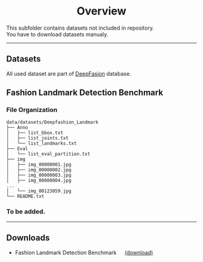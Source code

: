 <center>

Overview
====

</center>

This subfolder contains datasets  not included in repository. <br>
You have to download datasets manualy.

---

Datasets
----

All used dataset are part of [DeepFasion](http://mmlab.ie.cuhk.edu.hk/projects/DeepFashion.html) database.


Fashion Landmark Detection Benchmark
---
### File Organization
```
data/datasets/Deepfashion_Landmark
├── Anno
│   ├── list_bbox.txt
│   ├── list_joints.txt
│   └── list_landmarks.txt
├── Eval
│   └── list_eval_partition.txt
├── img
│   ├── img_00000001.jpg
│   ├── img_00000002.jpg
│   ├── img_00000003.jpg
│   ├── img_00000004.jpg
...
│   └── img_00123059.jpg
└── README.txt
```



### To be added. 

--- 

Downloads
----
- Fashion Landmark Detection Benchmark &emsp; [(download)](https://drive.google.com/drive/folders/0B7EVK8r0v71pLXQ4bmxZaEFKTm8?resourcekey=0-Ldyv0gTGbbEnAf_wOGqEpg&usp=share_link)
